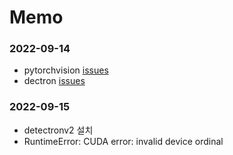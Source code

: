 # Memo

### 2022-09-14

- pytorchvision [issues](https://github.com/facebookresearch/SlowFast/issues/414)
- dectron [issues](https://detectron2.readthedocs.io/en/latest/tutorials/install.html#common-installation-issues)

### 2022-09-15

- detectronv2 설치
- RuntimeError: CUDA error: invalid device ordinal
